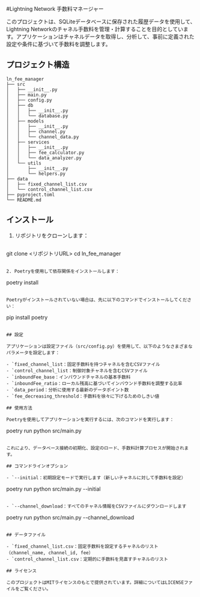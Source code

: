 #Lightning Network 手数料マネージャー

このプロジェクトは、SQLiteデータベースに保存された履歴データを使用して、Lightning Networkのチャネル手数料を管理・計算することを目的としています。アプリケーションはチャネルデータを取得し、分析して、事前に定義された設定や条件に基づいて手数料を調整します。

## プロジェクト構造

```
ln_fee_manager
├── src
│   ├── __init__.py
│   ├── main.py
│   ├── config.py
│   ├── db
│   │   ├── __init__.py
│   │   └── database.py
│   ├── models
│   │   ├── __init__.py
│   │   ├── channel.py
│   │   └── channel_data.py
│   ├── services
│   │   ├── __init__.py
│   │   ├── fee_calculator.py
│   │   └── data_analyzer.py
│   └── utils
│       ├── __init__.py
│       └── helpers.py
├── data
│   ├── fixed_channel_list.csv
│   └── control_channel_list.csv
├── pyproject.toml
└── README.md
```

## インストール

1. リポジトリをクローンします：
   ```
git clone <リポジトリURL>
cd ln_fee_manager
   ```

2. Poetryを使用して依存関係をインストールします：
   ```
poetry install
   ```

   Poetryがインストールされていない場合は、先に以下のコマンドでインストールしてください：

   ```
   pip install poetry
   ```

## 設定

アプリケーションは設定ファイル（src/config.py）を使用して、以下のようなさまざまなパラメータを設定します：

- `fixed_channel_list：固定手数料を持つチャネルを含むCSVファイル
- `control_channel_list：制御対象チャネルを含むCSVファイル
- `inboundFee_base：インバウンドチャネルの基本手数料
- `inboundFee_ratio：ローカル残高に基づいてインバウンド手数料を調整する比率
- `data_period：分析に使用する最新のデータポイント数
- `fee_decreasing_threshold：手数料を徐々に下げるためのしきい値

## 使用方法

Poetryを使用してアプリケーションを実行するには、次のコマンドを実行します：
```
poetry run python src/main.py
```

これにより、データベース接続の初期化、設定のロード、手数料計算プロセスが開始されます。

## コマンドラインオプション

- `--initial：初期設定モードで実行します（新しいチャネルに対して手数料を設定）
```
poetry run python src/main.py --initial
```

- `--channel_download：すべてのチャネル情報をCSVファイルにダウンロードします
```
poetry run python src/main.py --channel_download
```

## データファイル  

- `fixed_channel_list.csv：固定手数料を設定するチャネルのリスト（channel_name, channel_id, fee）
- `control_channel_list.csv：定期的に手数料を見直すチャネルのリスト

## ライセンス

このプロジェクトはMITライセンスのもとで提供されています。詳細についてはLICENSEファイルをご覧ください。
